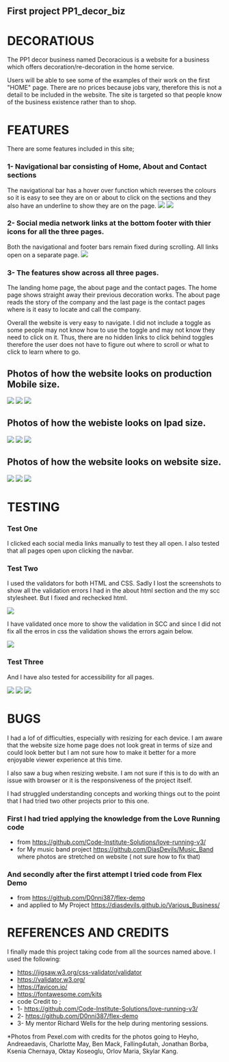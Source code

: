 ## First project PP1_decor_biz

# DECORATIOUS

The PP1 decor business named Decoracious is a website for a business which offers decoration/re-decoration in the home service.

Users will be able to see some of the examples of their work on the first "HOME" page. There are no prices because jobs vary, therefore this is not a detail to be included in the website. The site is targeted so that people know of the business existence rather than to shop.

# FEATURES

There are some features included in this site;

### 1- Navigational bar consisting of Home, About and Contact sections
The navigational bar has a hover over function which reverses the colours so it is easy to see they are on or about to click on the sections and they also have an underline to show they are on the page.
<img src="assets/images/navbar.jpg"> <img src="assets/images/navbar2.jpg">

### 2- Social media network links at the bottom footer with thier icons for all the three pages.
Both the navigational and footer bars remain fixed during scrolling. All links open on a separate page.
<img src="assets/images/socialmedia.jpg">

### 3- The features show across all three pages. 
The landing home page, the about page and the contact pages. The home page shows straight away their previous decoration works. The about page reads the story of the company and the last page is the contact pages where is it easy to locate and call the company.

Overall the website is very easy to navigate. I did not include a toggle as some people may not know how to use the toggle and may not know they need to click on it. Thus, there are no hidden links to click behind toggles therefore the user does not have to figure out where to scroll or what to click to learn where to go.

## Photos of how the website looks on production Mobile size.
<img src="assets/images/1-mobile-screenshot.jpg">
<img src="assets/images/7-screenshot - about- mobile-size.jpg">
<img src="assets/images/6-screenshot - contact- mobile-size.jpg">

## Photos of how the webiste looks on Ipad size.
<img src="assets/images/2.2-ipad-screenshot.jpg">
<img src="assets/images/8-screenshot - about- ipad-size.jpg">
<img src="assets/images/9-screenshot - contact- ipad-size.jpg">

## Photos of how the website looks on website size.
<img src="assets/images/3-website-screenshot.jpg">
<img src="assets/images/4-screenshot - about-website-size.jpg">
<img src="assets/images/5-screenshot - contact- website-size.jpg">




# TESTING 
### Test One
I clicked each social media links manually to test they all open.
I also tested that all pages open upon clicking the navbar.

### Test Two
I used the validators for both HTML and CSS.
Sadly I lost the screenshots to show all the validation errors I had in the about html section and the my scc stylesheet. But I fixed and rechecked html.

<img src="assets/images/10-validator HTML.jpg">

I have validated once more to show the validation in SCC and since I did not fix all the erros in css the validation shows the errors again below.

<img src ="assets/images/11-validator CSS.jpg">

### Test Three
And I have also tested for accessibility for all pages.

<img src ="assets/images/12-lighthouse.jpg">
<img src ="assets/images/14-lighthouse.jpg">
<img src ="assets/images/13-lighthouse.jpg">


# BUGS
I had a lof of difficulties, especially with resizing for each device. I am aware that the website size home page does not look great in terms of size and could look better but I am not sure how to make it better for a more enjoyable viewer experience at this time.

I also saw a bug when resizing website. I am not sure if this is to do with an issue with browser or it is the responsiveness of the project itself.

I had struggled understanding concepts and working things out to the point that I had tried two other projects prior to this one.

### First I had tried applying the knowledge from the Love Running code
* from https://github.com/Code-Institute-Solutions/love-running-v3/
* for My music band project https://github.com/DiasDevils/Music_Band where photos are stretched on website ( not sure how to fix that)
### And secondly after the first attempt I tried code from Flex Demo
* from https://github.com/D0nni387/flex-demo 
* and applied to My Project https://diasdevils.github.io/Various_Business/

# REFERENCES AND CREDITS
I finally made this project taking code from all the sources named above.
I used the following:
* https://jigsaw.w3.org/css-validator/validator
* https://validator.w3.org/
* https://favicon.io/
* https://fontawesome.com/kits
* code Credit to ;
* 1- https://github.com/Code-Institute-Solutions/love-running-v3/
* 2- https://github.com/D0nni387/flex-demo 
* 3- My mentor Richard Wells for the help during mentoring sessions.

*Photos from Pexel.com with credits for the photos going to Heyho, Andreaedavis, Charlotte May, Ben Mack, Falling4utah, Jonathan Borba, Ksenia Chernaya, Oktay Koseoglu, Orlov Maria, Skylar Kang.



